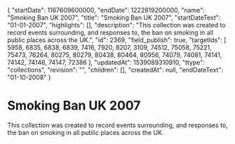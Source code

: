 {
  "startDate": 1167609600000, 
  "endDate": 1222819200000, 
  "name": "Smoking Ban UK 2007", 
  "title": "Smoking Ban UK 2007", 
  "startDateText": "01-01-2007", 
  "highlights": [], 
  "description": "This collection was created to record events surrounding, and responses to, the ban on smoking in all public places across the UK.", 
  "id": 2369, 
  "field_publish": true, 
  "targetIds": [
    5958, 
    6835, 
    6838, 
    6839, 
    7416, 
    7920, 
    8207, 
    3109, 
    74512, 
    75058, 
    75221, 
    75473, 
    76264, 
    80275, 
    80279, 
    80438, 
    80464, 
    80956, 
    74079, 
    74081, 
    74141, 
    74142, 
    74146, 
    74147, 
    72386
  ], 
  "updatedAt": 1539089310910, 
  "ttype": "collections", 
  "revision": "", 
  "children": [], 
  "createdAt": null, 
  "endDateText": "01-10-2008"
}

# Smoking Ban UK 2007

This collection was created to record events surrounding, and responses to, the ban on smoking in all public places across the UK.